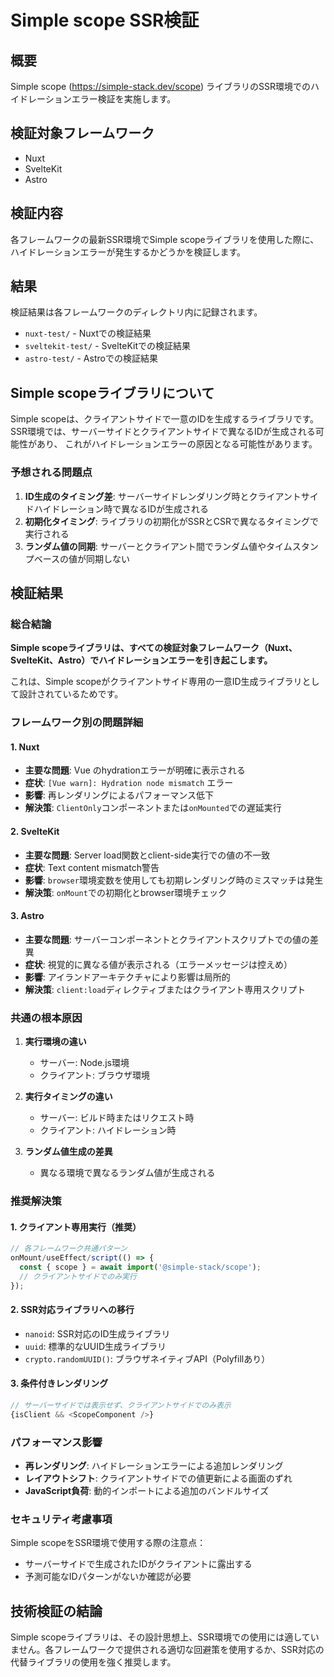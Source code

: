 # Simple scope SSR検証

## 概要

Simple scope (https://simple-stack.dev/scope) ライブラリのSSR環境でのハイドレーションエラー検証を実施します。

## 検証対象フレームワーク

- Nuxt
- SvelteKit  
- Astro

## 検証内容

各フレームワークの最新SSR環境でSimple scopeライブラリを使用した際に、ハイドレーションエラーが発生するかどうかを検証します。

## 結果

検証結果は各フレームワークのディレクトリ内に記録されます。

- `nuxt-test/` - Nuxtでの検証結果
- `sveltekit-test/` - SvelteKitでの検証結果
- `astro-test/` - Astroでの検証結果

## Simple scopeライブラリについて

Simple scopeは、クライアントサイドで一意のIDを生成するライブラリです。
SSR環境では、サーバーサイドとクライアントサイドで異なるIDが生成される可能性があり、
これがハイドレーションエラーの原因となる可能性があります。

### 予想される問題点

1. **ID生成のタイミング差**: サーバーサイドレンダリング時とクライアントサイドハイドレーション時で異なるIDが生成される
2. **初期化タイミング**: ライブラリの初期化がSSRとCSRで異なるタイミングで実行される
3. **ランダム値の同期**: サーバーとクライアント間でランダム値やタイムスタンプベースの値が同期しない

## 検証結果

### 総合結論

**Simple scopeライブラリは、すべての検証対象フレームワーク（Nuxt、SvelteKit、Astro）でハイドレーションエラーを引き起こします。**

これは、Simple scopeがクライアントサイド専用の一意ID生成ライブラリとして設計されているためです。

### フレームワーク別の問題詳細

#### 1. Nuxt
- **主要な問題**: Vue のhydrationエラーが明確に表示される
- **症状**: `[Vue warn]: Hydration node mismatch` エラー
- **影響**: 再レンダリングによるパフォーマンス低下
- **解決策**: `ClientOnly`コンポーネントまたは`onMounted`での遅延実行

#### 2. SvelteKit
- **主要な問題**: Server load関数とclient-side実行での値の不一致
- **症状**: Text content mismatch警告
- **影響**: `browser`環境変数を使用しても初期レンダリング時のミスマッチは発生
- **解決策**: `onMount`での初期化とbrowser環境チェック

#### 3. Astro
- **主要な問題**: サーバーコンポーネントとクライアントスクリプトでの値の差異
- **症状**: 視覚的に異なる値が表示される（エラーメッセージは控えめ）
- **影響**: アイランドアーキテクチャにより影響は局所的
- **解決策**: `client:load`ディレクティブまたはクライアント専用スクリプト

### 共通の根本原因

1. **実行環境の違い**
   - サーバー: Node.js環境
   - クライアント: ブラウザ環境

2. **実行タイミングの違い**
   - サーバー: ビルド時またはリクエスト時
   - クライアント: ハイドレーション時

3. **ランダム値生成の差異**
   - 異なる環境で異なるランダム値が生成される

### 推奨解決策

#### 1. クライアント専用実行（推奨）
```javascript
// 各フレームワーク共通パターン
onMount/useEffect/script(() => {
  const { scope } = await import('@simple-stack/scope');
  // クライアントサイドでのみ実行
});
```

#### 2. SSR対応ライブラリへの移行
- `nanoid`: SSR対応のID生成ライブラリ
- `uuid`: 標準的なUUID生成ライブラリ
- `crypto.randomUUID()`: ブラウザネイティブAPI（Polyfillあり）

#### 3. 条件付きレンダリング
```javascript
// サーバーサイドでは表示せず、クライアントサイドでのみ表示
{isClient && <ScopeComponent />}
```

### パフォーマンス影響

- **再レンダリング**: ハイドレーションエラーによる追加レンダリング
- **レイアウトシフト**: クライアントサイドでの値更新による画面のずれ
- **JavaScript負荷**: 動的インポートによる追加のバンドルサイズ

### セキュリティ考慮事項

Simple scopeをSSR環境で使用する際の注意点：
- サーバーサイドで生成されたIDがクライアントに露出する
- 予測可能なIDパターンがないか確認が必要

## 技術検証の結論

Simple scopeライブラリは、その設計思想上、SSR環境での使用には適していません。各フレームワークで提供される適切な回避策を使用するか、SSR対応の代替ライブラリの使用を強く推奨します。